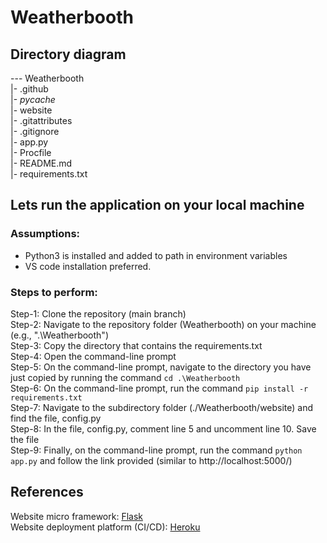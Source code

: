 # Weatherbooth
## Directory diagram
--- Weatherbooth
<br>
|- .github
<br>
|- _pycache_
<br>
|- website
<br>
|- .gitattributes
<br>
|- .gitignore
<br>
|- app.py
<br>
|- Procfile
<br>
|- README.md
<br>
|- requirements.txt

## Lets run the application on your local machine
### Assumptions: 
- Python3 is installed and added to path in environment variables
- VS code installation preferred.

### Steps to perform:
Step-1: Clone the repository (main branch)
<br>
Step-2: Navigate to the repository folder (Weatherbooth) on your machine (e.g., ".\Weatherbooth")
<br>
Step-3: Copy the directory that contains the requirements.txt 
<br>
Step-4: Open the command-line prompt 
<br>
Step-5: On the command-line prompt, navigate to the directory you have just copied by running the command `cd .\Weatherbooth`
<br>
Step-6: On the command-line prompt, run the command `pip install -r requirements.txt`
<br>
Step-7: Navigate to the subdirectory folder (./Weatherbooth/website) and find the file, config.py 
<br>
Step-8: In the file, config.py, comment line 5 and uncomment line 10. Save the file
<br>
Step-9: Finally, on the command-line prompt, run the command `python app.py` and follow the link provided (similar to http://localhost:5000/)

## References
Website micro framework: [Flask](https://flask.palletsprojects.com/en/2.0.x/ "Flask Documentation")
<br>
Website deployment platform (CI/CD): [Heroku](https://devcenter.heroku.com/categories/reference "Heroku Documentation")
